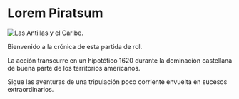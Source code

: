 Lorem Piratsum
==============

![Las Antillas y el Caribe](img/antilles1681.jpg "Islas del Caribe").



Bienvenido a la crónica de esta partida de rol. 

La acción transcurre en un hipotético 1620 durante la dominación castellana de buena parte de los territorios americanos.

Sigue las aventuras de una tripulación poco corriente envuelta en sucesos extraordinarios.

